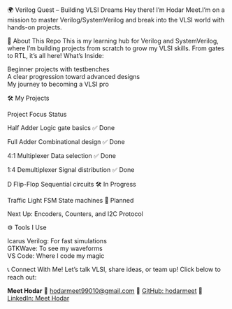🌍 Verilog Quest – Building VLSI Dreams
Hey there! I’m Hodar Meet.I’m on a mission to master Verilog/SystemVerilog and break into the VLSI world with hands-on projects.


🚀 About This Repo
This is my learning hub for Verilog and SystemVerilog, where I’m building projects from scratch to grow my VLSI skills. From gates to RTL, it’s all here!
What’s Inside:  

Beginner projects with testbenches  
A clear progression toward advanced designs  
My journey to becoming a VLSI pro


🛠️ My Projects



Project
Focus
Status



Half Adder
Logic gate basics
✅ Done


Full Adder
Combinational design
✅ Done


4:1 Multiplexer
Data selection
✅ Done


1:4 Demultiplexer
Signal distribution
✅ Done


D Flip-Flop
Sequential circuits
🛠️ In Progress


Traffic Light FSM
State machines
📅 Planned


Next Up: Encoders, Counters, and I2C Protocol  




⚙️ Tools I Use

Icarus Verilog: For fast simulations  
GTKWave: To see my waveforms  
VS Code: Where I code my magic




📞 Connect With Me!
Let’s talk VLSI, share ideas, or team up! Click below to reach out:  



**Meet Hodar**
📧 [hodarmeet99010@gmail.com](mailto:hodarmeet99010@gmail.com)
🔗 [GitHub: hodarmeet](https://github.com/hodarmeet)
🔗 [LinkedIn: Meet Hodar](https://www.linkedin.com/in/hodar-meet-2200b1284)
